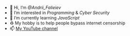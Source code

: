 - 👋 Hi, I’m *@Andrii_Falieiev*
- 👀 I’m interested in *Programming* & *Cyber Security*
- 🌱 I’m currently learning *JavaScript*
- ♻️ My hobby is to help people bypass internet censorship
- 📫 [My YouTube channel](https://www.youtube.com/channel/UCY_2FuUykbrEGUoOtsskT1A)

<!---
autopilotcode/autopilotcode is a ✨ special ✨ repository because its `README.md` (this file) appears on your GitHub profile.
You can click the Preview link to take a look at your changes.
--->
